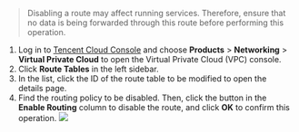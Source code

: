 >Disabling a route may affect running services. Therefore, ensure that no data is being forwarded through this route before performing this operation.
>
1. Log in to [Tencent Cloud Console](https://console.cloud.tencent.com/) and choose **Products** > **Networking** > **Virtual Private Cloud** to open the Virtual Private Cloud (VPC) console.
2. Click **Route Tables** in the left sidebar.
3. In the list, click the ID of the route table to be modified to open the details page.
4. Find the routing policy to be disabled. Then, click the button in the **Enable Routing** column to disable the route, and click **OK** to confirm this operation.
![](https://main.qcloudimg.com/raw/616bb4c9992e8549a7398db8ade1714c.png)
